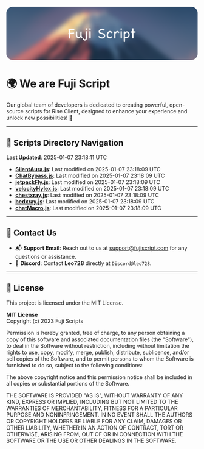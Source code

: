 ![Banner](.github/b.webp)

# 🌍 **We are Fuji Script**

Our global team of developers is dedicated to creating powerful, open-source scripts for Rise Client, designed to enhance your experience and unlock new possibilities! 🌟

---
<!-- SCRIPTS_NAVIGATION_START -->
## 📂 **Scripts Directory Navigation**

**Last Updated**: 2025-01-07 23:18:11 UTC

- **[SilentAura.js](scripts/SilentAura.js)**: Last modified on 2025-01-07 23:18:09 UTC
- **[ChatBypass.js](scripts/ChatBypass.js)**: Last modified on 2025-01-07 23:18:09 UTC
- **[jetpackFly.js](scripts/jetpackFly.js)**: Last modified on 2025-01-07 23:18:09 UTC
- **[velocityHylex.js](scripts/velocityHylex.js)**: Last modified on 2025-01-07 23:18:09 UTC
- **[chestxray.js](scripts/chestxray.js)**: Last modified on 2025-01-07 23:18:09 UTC
- **[bedxray.js](scripts/bedxray.js)**: Last modified on 2025-01-07 23:18:09 UTC
- **[chatMacro.js](scripts/chatMacro.js)**: Last modified on 2025-01-07 23:18:09 UTC

<!-- SCRIPTS_NAVIGATION_END -->

---

## 💬 **Contact Us**  
- 📬 **Support Email**: Reach out to us at [support@fujiscript.com](mailto:support@fujiscript.com) for any questions or assistance.  
- 💬 **Discord**: Contact **Leo728** directly at `Discord@leo728`.

---

## 📜 **License**

This project is licensed under the MIT License.  

**MIT License**  
Copyright (c) 2023 Fuji Scripts  

Permission is hereby granted, free of charge, to any person obtaining a copy of this software and associated documentation files (the "Software"), to deal in the Software without restriction, including without limitation the rights to use, copy, modify, merge, publish, distribute, sublicense, and/or sell copies of the Software, and to permit persons to whom the Software is furnished to do so, subject to the following conditions:  

The above copyright notice and this permission notice shall be included in all copies or substantial portions of the Software.  

THE SOFTWARE IS PROVIDED "AS IS", WITHOUT WARRANTY OF ANY KIND, EXPRESS OR IMPLIED, INCLUDING BUT NOT LIMITED TO THE WARRANTIES OF MERCHANTABILITY, FITNESS FOR A PARTICULAR PURPOSE AND NONINFRINGEMENT. IN NO EVENT SHALL THE AUTHORS OR COPYRIGHT HOLDERS BE LIABLE FOR ANY CLAIM, DAMAGES OR OTHER LIABILITY, WHETHER IN AN ACTION OF CONTRACT, TORT OR OTHERWISE, ARISING FROM, OUT OF OR IN CONNECTION WITH THE SOFTWARE OR THE USE OR OTHER DEALINGS IN THE SOFTWARE.  
